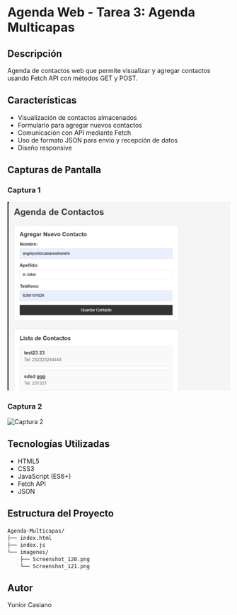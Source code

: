 # Agenda Web - Tarea 3: Agenda Multicapas

## Descripción
Agenda de contactos web que permite visualizar y agregar contactos usando Fetch API con métodos GET y POST.

## Características
- Visualización de contactos almacenados
- Formulario para agregar nuevos contactos
- Comunicación con API mediante Fetch
- Uso de formato JSON para envío y recepción de datos
- Diseño responsive

## Capturas de Pantalla

### Captura 1
![Captura 1](imagenes/Screenshot_120.png)

### Captura 2
![Captura 2](imagenes/Screenshot_121.png)

## Tecnologías Utilizadas
- HTML5
- CSS3
- JavaScript (ES6+)
- Fetch API
- JSON

## Estructura del Proyecto
```
Agenda-Multicapas/
├── index.html
├── index.js
└── imagenes/
    ├── Screenshot_120.png
    └── Screenshot_121.png
```

## Autor
Yunior Casiano
